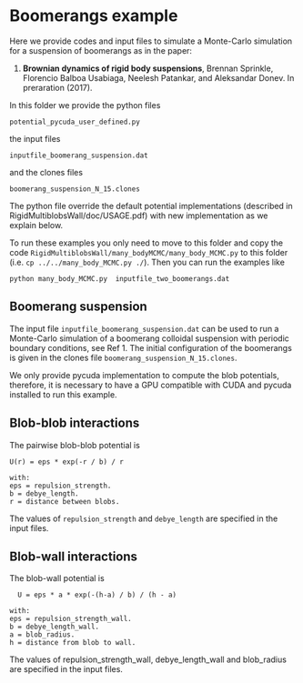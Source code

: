 # Boomerangs example

Here we provide codes and input files to simulate a Monte-Carlo
simulation for a suspension of boomerangs as in the paper:

1. **Brownian dynamics of rigid body suspensions**, Brennan Sprinkle,
Florencio Balboa Usabiaga, Neelesh Patankar, and Aleksandar Donev. In
preraration (2017).

In this folder we provide the python files

```
potential_pycuda_user_defined.py
```

the input files

```
inputfile_boomerang_suspension.dat
```

and the clones files

```
boomerang_suspension_N_15.clones
```

The python file override the default potential implementations 
(described in RigidMultiblobsWall/doc/USAGE.pdf) with new implementation 
as we explain below.

To run these examples you only need to move to this folder and 
copy the code `RigidMultiblobsWall/many_bodyMCMC/many_body_MCMC.py` to
this folder
(i.e. `cp ../../many_body_MCMC.py ./`). Then you can run the
examples like 

```
python many_body_MCMC.py  inputfile_two_boomerangs.dat
```

## Boomerang suspension
The input file `inputfile_boomerang_suspension.dat` can be used to run
a Monte-Carlo simulation of a boomerang colloidal suspension with
periodic boundary conditions, see Ref 1. The initial configuration of
the boomerangs is given in the clones file `boomerang_suspension_N_15.clones`.

We only provide pycuda implementation to compute the blob potentials,
therefore, it is necessary to have a GPU compatible with CUDA and
pycuda installed to run this example. 


## Blob-blob interactions
The pairwise blob-blob potential is

```
U(r) = eps * exp(-r / b) / r

with:
eps = repulsion_strength.
b = debye_length.
r = distance between blobs.
```

The values of `repulsion_strength` and `debye_length` are specified in the
input files.


## Blob-wall interactions
The blob-wall potential is

```
  U = eps * a * exp(-(h-a) / b) / (h - a)

with:
eps = repulsion_strength_wall.
b = debye_length_wall.
a = blob_radius.
h = distance from blob to wall.
```

The values of repulsion_strength_wall, debye_length_wall and
blob_radius are specified in the input files.

